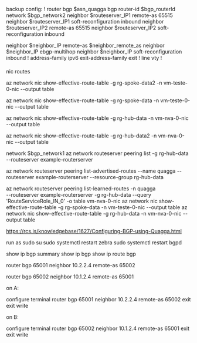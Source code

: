 backup config:
!
router bgp $asn_quagga
 bgp router-id $bgp_routerId
 network $bgp_network2
 neighbor $routeserver_IP1 remote-as 65515
 neighbor $routeserver_IP1 soft-reconfiguration inbound
 neighbor $routeserver_IP2 remote-as 65515
 neighbor $routeserver_IP2 soft-reconfiguration inbound

 neighbor $neighbor_IP remote-as $neighbor_remote_as
 neighbor $neighbor_IP ebgp-multihop
 neighbor $neighbor_IP soft-reconfiguration inbound
!
 address-family ipv6
 exit-address-family
 exit
!
line vty
!

####
nic routes

az network nic show-effective-route-table -g rg-spoke-data2 -n vm-teste-0-nic --output table

az network nic show-effective-route-table -g rg-spoke-data -n vm-teste-0-nic --output table

az network nic show-effective-route-table -g rg-hub-data -n vm-nva-0-nic --output table

az network nic show-effective-route-table -g rg-hub-data2 -n vm-nva-0-nic --output table



 network $bgp_network1
az network routeserver peering list -g rg-hub-data --routeserver example-routerserver

az network routeserver peering list-advertised-routes --name quagga --routeserver example-routerserver --resource-group rg-hub-data

az network routeserver peering list-learned-routes -n quagga \
   --routeserver example-routerserver -g rg-hub-data --query 'RouteServiceRole_IN_0' -o table
vm-nva-0-nic
az network nic show-effective-route-table -g rg-spoke-data -n vm-teste-0-nic --output table
az network nic show-effective-route-table -g rg-hub-data -n vm-nva-0-nic --output table

https://rcs.is/knowledgebase/1627/Configuring-BGP-using-Quagga.html

run as sudo su
sudo systemctl restart zebra
sudo systemctl restart bgpd

show ip bgp summary
show ip bgp
show ip route bgp


router bgp 65001
 neighbor 10.2.2.4 remote-as 65002


router bgp 65002
 neighbor 10.1.2.4 remote-as 65001



on A:

configure terminal
router bgp 65001
neighbor 10.2.2.4 remote-as 65002
exit
exit
write


on B:

configure terminal
router bgp 65002
neighbor 10.1.2.4 remote-as 65001
exit
exit
write
